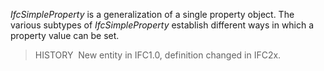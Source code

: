 _IfcSimpleProperty_ is a generalization of a single property object. The various subtypes of _IfcSimpleProperty_ establish different ways in which a property value can be set.

> HISTORY&nbsp; New entity in IFC1.0, definition changed in IFC2x.
